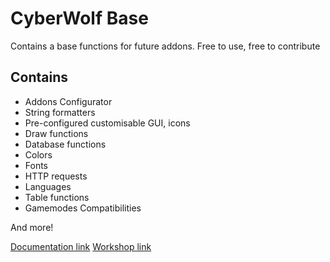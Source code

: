 # CyberWolf Base

Contains a base functions for future addons. Free to use, free to contribute

## Contains

- Addons Configurator
- String formatters
- Pre-configured customisable GUI, icons
- Draw functions
- Database functions
- Colors
- Fonts
- HTTP requests
- Languages
- Table functions
- Gamemodes Compatibilities

And more!

[Documentation link](http://codelit.github.io/gmod-cw-base/)
[Workshop link](https://steamcommunity.com/sharedfiles/filedetails/?id=2394292123)